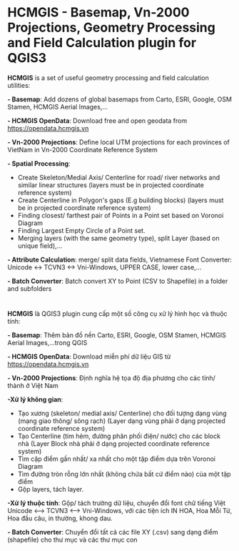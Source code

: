 # HCMGIS - Basemap, Vn-2000 Projections, Geometry Processing and Field Calculation plugin for QGIS3

**HCMGIS** is a set of useful geometry processing and field calculation utilities:


**- Basemap**: Add dozens of global basemaps from Carto, ESRI, Google, OSM Stamen, HCMGIS Aerial Images,...

**- HCMGIS OpenData**:  Download free and open geodata from https://opendata.hcmgis.vn

**- Vn-2000 Projections**:  Define local UTM projections for each provinces of VietNam in Vn-2000 Coordinate Reference System


**- Spatial Processing**: 

+ Create Skeleton/Medial Axis/ Centerline for road/ river networks and similar linear structures (layers must be in projected coordinate reference system)
+ Create Centerline in Polygon's gaps (E.g building blocks) (layers must be in projected coordinate reference system)
+ Finding closest/ farthest pair of Points in a Point set based on Voronoi Diagram
+ Finding Largest Empty Circle of a Point set.
+ Merging layers (with the same geometry type), split Layer (based on unique field),...

**- Attribute Calculation**: merge/ split data fields, Vietnamese Font Converter: Unicode <-> TCVN3 <-> Vni-Windows, UPPER CASE, lower case,...

**- Batch Converter**: Batch convert XY to Point (CSV to Shapefile) in a folder and subfolders

# 

**HCMGIS** là QGIS3 plugin cung cấp một số công cụ xử lý hình học và thuộc tính:


**- Basemap**: Thêm bản đồ nền Carto, ESRI, Google, OSM Stamen, HCMGIS Aerial Images,...trong QGIS

**- HCMGIS OpenData**:  Download miễn phí dữ liệu GIS từ https://opendata.hcmgis.vn

**- Vn-2000 Projections**:  Định nghĩa hệ tọa độ địa phương cho các tỉnh/ thành ở Việt Nam


**-Xử lý không gian**: 
+ Tạo xương (skeleton/ medial axis/ Centerline) cho đối tượng dạng vùng (mạng giao thông/ sông rạch) (Layer dạng vùng phải ở dạng projected coordinate reference system)
+ Tạo Centerline (tim hẻm, đường phân phối điện/ nước) cho các block nhà (Layer Block nhà phải ở dạng projected coordinate reference system)
+ Tìm cặp điểm gần nhất/ xa nhất cho một tập điểm dựa trên Voronoi Diagram
+ Tìm đường tròn rỗng lớn nhất (không chứa bất cứ điểm nào) của một tập điểm
+ Gộp layers, tách layer.

**-Xử lý thuộc tính**: Gộp/ tách trường dữ liệu, chuyển đổi font chữ tiếng Việt Unicode <--> TCVN3 <--> Vni-Windows, với các tiện ích IN HOA, Hoa Mỗi Từ, Hoa đầu câu, in thường, khong dau.

**- Batch Converter**: Chuyển đổi tất cả các file XY (.csv) sang dạng điểm (shapefile) cho thư mục và các thư mục con